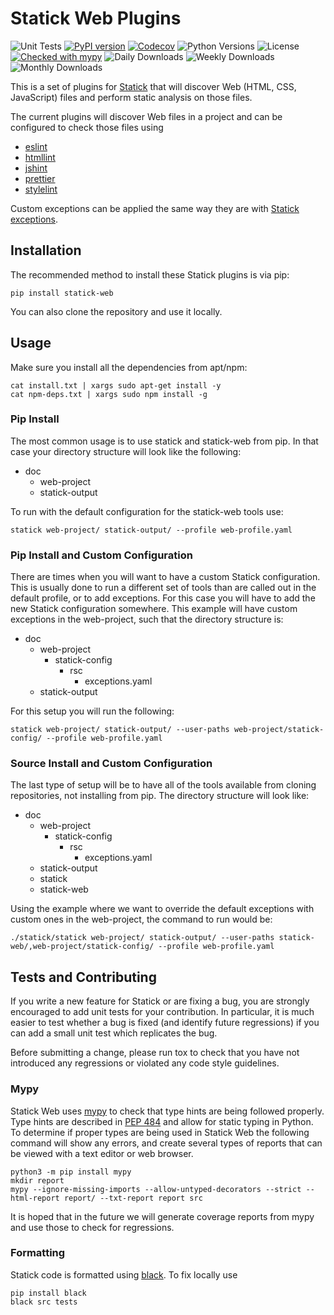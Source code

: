 # Statick Web Plugins

![Unit Tests](https://github.com/sscpac/statick-web/workflows/Unit%20Tests/badge.svg)
[![PyPI version](https://badge.fury.io/py/statick-web.svg)](https://badge.fury.io/py/statick-web)
[![Codecov](https://codecov.io/gh/sscpac/statick-web/branch/master/graph/badge.svg)](https://codecov.io/gh/sscpac/statick-web)
![Python Versions](https://img.shields.io/pypi/pyversions/statick-web.svg)
![License](https://img.shields.io/pypi/l/statick-web.svg)
[![Checked with mypy](http://www.mypy-lang.org/static/mypy_badge.svg)](http://mypy-lang.org/)
![Daily Downloads](https://img.shields.io/pypi/dd/statick-web.svg)
![Weekly Downloads](https://img.shields.io/pypi/dw/statick-web.svg)
![Monthly Downloads](https://img.shields.io/pypi/dm/statick-web.svg)

This is a set of plugins for [Statick](https://github.com/sscpac/statick) that will discover Web (HTML, CSS, JavaScript)
files and perform static analysis on those files.

The current plugins will discover Web files in a project and can be configured to check those files using

- [eslint](https://eslint.org/)
- [htmllint](https://github.com/htmllint/htmllint)
- [jshint](https://jshint.com/)
- [prettier](https://prettier.io/)
- [stylelint](https://github.com/stylelint/stylelint)

Custom exceptions can be applied the same way they are with
[Statick exceptions](https://github.com/sscpac/statick/blob/master/GUIDE.md#exceptionsyaml).

## Installation

The recommended method to install these Statick plugins is via pip:

```shell
pip install statick-web
```

You can also clone the repository and use it locally.

## Usage

Make sure you install all the dependencies from apt/npm:

```shell
cat install.txt | xargs sudo apt-get install -y
cat npm-deps.txt | xargs sudo npm install -g
```

### Pip Install

The most common usage is to use statick and statick-web from pip.
In that case your directory structure will look like the following:

- doc
  - web-project
  - statick-output

To run with the default configuration for the statick-web tools use:

```shell
statick web-project/ statick-output/ --profile web-profile.yaml
```

### Pip Install and Custom Configuration

There are times when you will want to have a custom Statick configuration.
This is usually done to run a different set of tools than are called out in the default profile, or to add exceptions.
For this case you will have to add the new Statick configuration somewhere.
This example will have custom exceptions in the web-project, such that the directory structure is:

- doc
  - web-project
    - statick-config
      - rsc
        - exceptions.yaml
  - statick-output

For this setup you will run the following:

```shell
statick web-project/ statick-output/ --user-paths web-project/statick-config/ --profile web-profile.yaml
```

### Source Install and Custom Configuration

The last type of setup will be to have all of the tools available from cloning repositories, not installing from pip.
The directory structure will look like:

- doc
  - web-project
    - statick-config
      - rsc
        - exceptions.yaml
  - statick-output
  - statick
  - statick-web

Using the example where we want to override the default exceptions with
custom ones in the web-project, the command to run would be:

```shell
./statick/statick web-project/ statick-output/ --user-paths statick-web/,web-project/statick-config/ --profile web-profile.yaml
```

## Tests and Contributing

If you write a new feature for Statick or are fixing a bug,
you are strongly encouraged to add unit tests for your contribution.
In particular, it is much easier to test whether a bug is fixed (and identify
future regressions) if you can add a small unit test which replicates the bug.

Before submitting a change, please run tox to check that you have not
introduced any regressions or violated any code style guidelines.

### Mypy

Statick Web uses [mypy](http://mypy-lang.org/) to check that type hints are being followed properly.
Type hints are described in [PEP 484](https://www.python.org/dev/peps/pep-0484/) and allow for static typing in Python.
To determine if proper types are being used in Statick Web the following command will show any errors, and create several
types of reports that can be viewed with a text editor or web browser.

```shell
python3 -m pip install mypy
mkdir report
mypy --ignore-missing-imports --allow-untyped-decorators --strict --html-report report/ --txt-report report src
```

It is hoped that in the future we will generate coverage reports from mypy and use those to check for regressions.

### Formatting

Statick code is formatted using [black](https://github.com/psf/black).
To fix locally use

```shell
pip install black
black src tests
```
